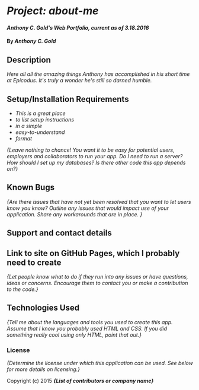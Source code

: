<!--
A project README that includes:
author name
project or program name
description of program
program setup instructions
link to site on GitHub Pages
copyright and license information
-->

# _Project: about-me_

#### _Anthony C. Gold's Web Portfolio, current as of 3.18.2016_

#### By _**Anthony C. Gold**_

## Description

_Here all all the amazing things Anthony has accomplished in his short time at Epicodus. It's truly a wonder he's still so darned humble._

## Setup/Installation Requirements

* _This is a great place_
* _to list setup instructions_
* _in a simple_
* _easy-to-understand_
* _format_

_{Leave nothing to chance! You want it to be easy for potential users, employers and collaborators to run your app. Do I need to run a server? How should I set up my databases? Is there other code this app depends on?}_

## Known Bugs

_{Are there issues that have not yet been resolved that you want to let users know you know?  Outline any issues that would impact use of your application.  Share any workarounds that are in place. }_

## Support and contact details
## Link to site on GitHub Pages, which I probably need to create

_{Let people know what to do if they run into any issues or have questions, ideas or concerns.  Encourage them to contact you or make a contribution to the code.}_

## Technologies Used

_{Tell me about the languages and tools you used to create this app. Assume that I know you probably used HTML and CSS. If you did something really cool using only HTML, point that out.}_

### License

*{Determine the license under which this application can be used.  See below for more details on licensing.}*

Copyright (c) 2015 **_{List of contributors or company name}_**

<!--
A project README that includes:
author name
project or program name
description of program
program setup instructions
link to site on GitHub Pages
copyright and license information
-->
